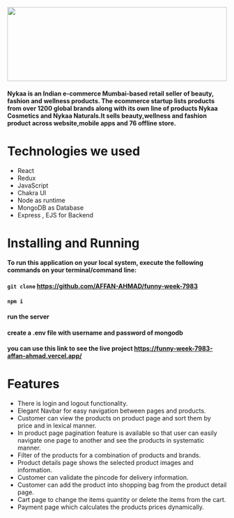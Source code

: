 <!-- ![Screenshot (1963)](https://user-images.githubusercontent.com/61643245/146307454-b6b04eec-d2bf-4036-b66a-9a690c4cd706.png) -->
<img margin="auto"  src= "https://user-images.githubusercontent.com/61643245/146307454-b6b04eec-d2bf-4036-b66a-9a690c4cd706.png" width="100%" height="170px"></img>


#### Nykaa is an Indian e-commerce Mumbai-based retail seller of beauty, fashion and wellness products. The ecommerce startup lists products from over 1200 global brands along with its own line of products Nykaa Cosmetics and Nykaa Naturals.It sells beauty,wellness and fashion product across website,mobile apps and 76 offline store.


# Technologies we used 
* React
* Redux
* JavaScript
* Chakra UI
* Node as runtime
* MongoDB as Database
* Express , EJS for Backend

# Installing and Running

#### To run this application on your local system, execute the following commands on your terminal/command line:
#### `git clone` https://github.com/AFFAN-AHMAD/funny-week-7983
#### `npm i`
#### run the server
#### create a .env file with username and password of mongodb
#### you can use this link to see the live project https://funny-week-7983-affan-ahmad.vercel.app/
# Features
* There is login and logout functionality.
* Elegant Navbar for easy navigation between pages and products.
* Customer can view the products on product page and sort them by price and in lexical manner.
* In product page pagination feature is available so that user can easily navigate one page to another and see the products in systematic manner.
* Filter of the products for a combination of products and brands.
* Product details page shows the selected product images and information.
* Customer can validate the pincode for delivery information.
* Customer can add the product into shopping bag from the product detail page.
* Cart page to change the items quantity or delete the items from the cart.
* Payment page which calculates the products prices dynamically.
